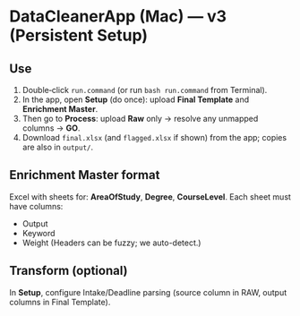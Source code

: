 # DataCleanerApp (Mac) — v3 (Persistent Setup)

## Use
1) Double‑click `run.command` (or run `bash run.command` from Terminal).
2) In the app, open **Setup** (do once): upload **Final Template** and **Enrichment Master**.
3) Then go to **Process**: upload **Raw** only → resolve any unmapped columns → **GO**.
4) Download `final.xlsx` (and `flagged.xlsx` if shown) from the app; copies are also in `output/`.

## Enrichment Master format
Excel with sheets for: **AreaOfStudy**, **Degree**, **CourseLevel**. Each sheet must have columns:
- Output
- Keyword
- Weight
(Headers can be fuzzy; we auto-detect.)

## Transform (optional)
In **Setup**, configure Intake/Deadline parsing (source column in RAW, output columns in Final Template).
